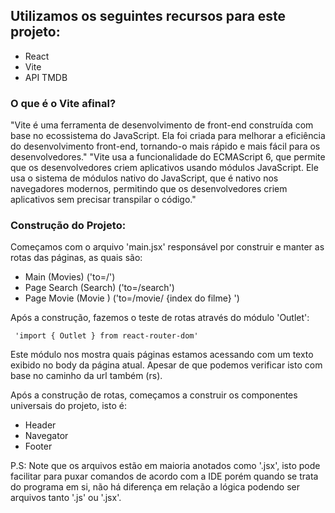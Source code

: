 <h2> Utilizamos os seguintes recursos para este projeto: </h2>
<ul>
  <li>  React    </li>
  <li>  Vite     </li>
  <li>  API TMDB </li>
</ul>

<h3> O que é o Vite afinal? </h3>
  <p>
    "Vite é uma ferramenta de desenvolvimento de front-end construída com base no ecossistema do JavaScript. 
    Ela foi criada para melhorar a eficiência do desenvolvimento front-end, 
    tornando-o mais rápido e mais fácil para os desenvolvedores."
    "Vite usa a funcionalidade do ECMAScript 6, que permite que os desenvolvedores criem aplicativos usando módulos JavaScript.
    Ele usa o sistema de módulos nativo do JavaScript, que é nativo nos navegadores modernos, 
    permitindo que os desenvolvedores criem aplicativos sem precisar transpilar o código."
  </p> 

<h3> Construção do Projeto: </h3>
  <p>
    Começamos com o arquivo 'main.jsx' responsável por construir e manter as rotas das páginas, as quais são: 
  </p>
  <ul>
    <li> Main        (Movies) ('to=/')                         </li>
    <li> Page Search (Search) ('to=/search')                   </li>
    <li> Page Movie  (Movie ) ('to=/movie/ {index do filme} ') </li>
  </ul>
  
  <p> 
    Após a construção, fazemos o teste de rotas através do módulo 'Outlet':
  </p>
    <code> 'import { Outlet } from react-router-dom' </code>
  
  <p> 
    Este módulo nos mostra quais páginas estamos acessando com um texto exibido no body da página atual. 
    Apesar de que podemos verificar isto com base no caminho da url também (rs).
  </p>

  <p>
    Após a construção de rotas, começamos a construir os componentes universais do projeto, isto é:
    <ul>
      <li> Header    </li>
      <li> Navegator </li>
      <li> Footer    </li>
    </ul>
  </p>

 P.S: Note que os arquivos estão em maioria anotados como '.jsx', isto pode facilitar para puxar comandos de acordo com a IDE 
 porém quando se trata do programa em si, não há diferença em relação a lógica podendo ser arquivos tanto '.js' ou '.jsx'.
